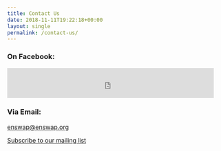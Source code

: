 ```yaml
---
title: Contact Us
date: 2018-11-11T19:22:18+00:00
layout: single
permalink: /contact-us/
---
```

### On Facebook:

<iframe style="border: none; overflow: hidden;" src="https://www.facebook.com/plugins/page.php?href=https%3A%2F%2Fwww.facebook.com%2Fenswap.org&amp;tabs&amp;width=480&amp;height=70&amp;small_header=true&amp;adapt_container_width=false&amp;hide_cover=true&amp;show_facepile=false&amp;appId" width="480" height="70" frameborder="0" scrolling="no"></iframe>

### Via Email:
  
<i class="fas fa-envelope-square"></i> <a href="mailto:enswap@enswap.org">enswap@enswap.org</a>

<i class="fas fa-mail-bulk"></i> <a href="http://waldorfparents.us7.list-manage.com/subscribe?u=4b93fa54d71707efff12a88a0&id=c7254c3e2d" target="_blank">Subscribe to our mailing list</a>